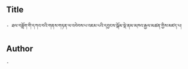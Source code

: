 ## Title
	- ཐལ་བཟློག་གི་དཀའ་བའི་གནས་གཏན་ལ་འབེབས་པ་འཇམ་པའི་དབྱངས་སྒོམ་སྡེ་ནམ་མཁའ་རྒྱལ་མཚན་གྱིས་མཛད་པ།

## Author
	- 

